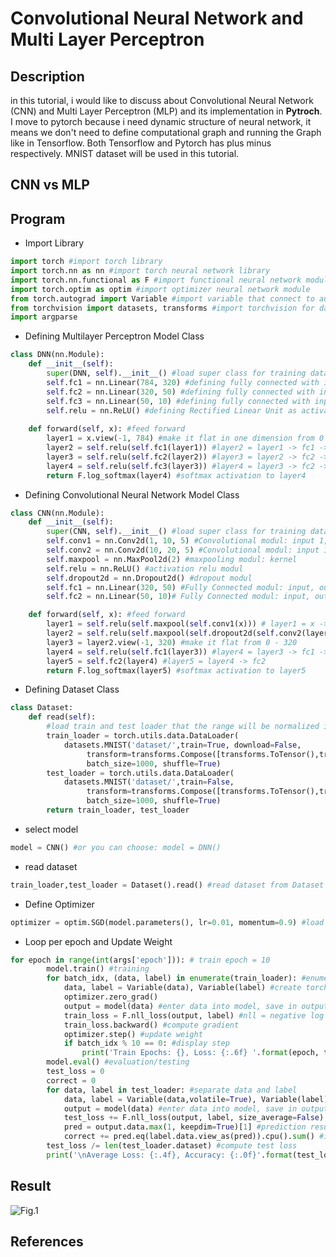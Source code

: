# Convolutional Neural Network and Multi Layer Perceptron #
## Description ##
in this tutorial, i would like to discuss about Convolutional Neural Network (CNN) and Multi Layer Perceptron (MLP) and its implementation in **Pytroch**.  I move to pytorch because i need dynamic structure of neural network, it means we don't need to define computational graph and running the Graph like in Tensorflow. Both Tensorflow and Pytorch has plus minus respectively. MNIST dataset will be used in this tutorial. 

## CNN vs MLP ##

## Program ##
- Import Library
```python
import torch #import torch library
import torch.nn as nn #import torch neural network library
import torch.nn.functional as F #import functional neural network module
import torch.optim as optim #import optimizer neural network module
from torch.autograd import Variable #import variable that connect to automatic differentiation
from torchvision import datasets, transforms #import torchvision for datasets and transform
import argparse
```
- Defining Multilayer Perceptron Model Class
```python
class DNN(nn.Module):
	def __init__(self):
		super(DNN, self).__init__() #load super class for training data
		self.fc1 = nn.Linear(784, 320) #defining fully connected with input 784 and output 320
		self.fc2 = nn.Linear(320, 50) #defining fully connected with input 320 and output 50
		self.fc3 = nn.Linear(50, 10) #defining fully connected with input 50 and output 10
		self.relu = nn.ReLU() #defining Rectified Linear Unit as activation function
	
	def forward(self, x): #feed forward
		layer1 = x.view(-1, 784) #make it flat in one dimension from 0 - 784
		layer2 = self.relu(self.fc1(layer1)) #layer2 = layer1 -> fc1 -> relu
		layer3 = self.relu(self.fc2(layer2)) #layer3 = layer2 -> fc2 -> relu
		layer4 = self.relu(self.fc3(layer3)) #layer4 = layer3 -> fc2 -> relu
		return F.log_softmax(layer4) #softmax activation to layer4
```
- Defining Convolutional Neural Network Model Class
```python
class CNN(nn.Module):
	def __init__(self):
		super(CNN, self).__init__() #load super class for training data
		self.conv1 = nn.Conv2d(1, 10, 5) #Convolutional modul: input 1, output 10, kernel 5
		self.conv2 = nn.Conv2d(10, 20, 5) #Convolutional modul: input 10, output 20, kernel 5
		self.maxpool = nn.MaxPool2d(2) #maxpooling modul: kernel
		self.relu = nn.ReLU() #activation relu modul
		self.dropout2d = nn.Dropout2d() #dropout modul
		self.fc1 = nn.Linear(320, 50) #Fully Connected modul: input, output
		self.fc2 = nn.Linear(50, 10)# Fully Connected modul: input, output

	def forward(self, x): #feed forward
		layer1 = self.relu(self.maxpool(self.conv1(x))) # layer1 = x -> conv1 -> maxpool -> relu
		layer2 = self.relu(self.maxpool(self.dropout2d(self.conv2(layer1)))) #layer2 = layer1 -> conv2 -> dropout -> maxpool -> relu
		layer3 = layer2.view(-1, 320) #make it flat from 0 - 320
		layer4 = self.relu(self.fc1(layer3)) #layer4 = layer3 -> fc1 -> relu
		layer5 = self.fc2(layer4) #layer5 = layer4 -> fc2
		return F.log_softmax(layer5) #softmax activation to layer5

```
- Defining Dataset Class
```python
class Dataset:
	def read(self):
		#load train and test loader that the range will be normalized into 0-1, batch size=1000 and shuffle the data
		train_loader = torch.utils.data.DataLoader( 
			datasets.MNIST('dataset/',train=True, download=False, 
				 transform=transforms.Compose([transforms.ToTensor(),transforms.Normalize((0.1307,), (0.3081,))])),
				 batch_size=1000, shuffle=True)
		test_loader = torch.utils.data.DataLoader(
			datasets.MNIST('dataset/',train=False, 
				 transform=transforms.Compose([transforms.ToTensor(),transforms.Normalize((0.1307,), (0.3081,))])),
				 batch_size=1000, shuffle=True)
		return train_loader, test_loader
```
- select model
```python
model = CNN() #or you can choose: model = DNN()
```
- read dataset
```python
train_loader,test_loader = Dataset().read() #read dataset from Dataset class that we've defined before and store into train_loader and test_loader
```
- Define Optimizer
```python
optimizer = optim.SGD(model.parameters(), lr=0.01, momentum=0.9) #load optimizer Stochastic Gradient Descent with momentum 0.9 and learning rate 0.01
```
- Loop per epoch and Update Weight
```python
for epoch in range(int(args['epoch'])): # train epoch = 10
		model.train() #training
		for batch_idx, (data, label) in enumerate(train_loader): #enumerate train_loader per batch-> index, (data, label) ex: 0, (img1, 4)... 1, (img2, 2)
			data, label = Variable(data), Variable(label) #create torch variable and enter each data and label into it
			optimizer.zero_grad()
			output = model(data) #enter data into model, save in output
			train_loss = F.nll_loss(output, label) #nll = negative log likehood loss between output and label. it useful for classification problem with n class
			train_loss.backward() #compute gradient
			optimizer.step() #update weight
			if batch_idx % 10 == 0: #display step
				print('Train Epochs: {}, Loss: {:.6f} '.format(epoch, train_loss.data[0] )) #print
		model.eval() #evaluation/testing
		test_loss = 0
		correct = 0
		for data, label in test_loader: #separate data and label
			data, label = Variable(data,volatile=True), Variable(label) #create torch variable and enter data and label into it
			output = model(data) #enter data into model, save in output
			test_loss += F.nll_loss(output, label, size_average=False).data[0] #
			pred = output.data.max(1, keepdim=True)[1] #prediction result
			correct += pred.eq(label.data.view_as(pred)).cpu().sum() #if label=pred then correct++
		test_loss /= len(test_loader.dataset) #compute test loss
		print('\nAverage Loss: {:.4f}, Accuracy: {:.0f}'.format(test_loss,  100. * correct / len(test_loader.dataset)))
```
## Result ##
![Fig.1](https://raw.github.com/tavgreen/landuse_classification/master/file/ss.png?raw=true "MLP vs CNN") 

## References ##

